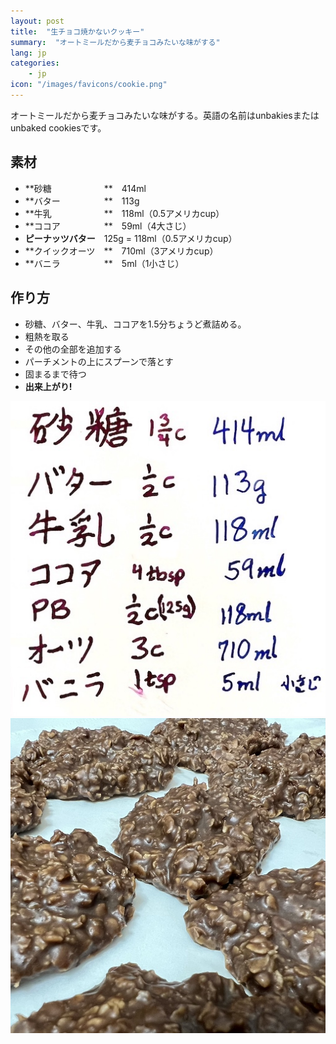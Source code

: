 ```yaml
---
layout: post
title:  "生チョコ焼かないクッキー"
summary:  "オートミールだから麦チョコみたいな味がする"
lang: jp
categories:
    - jp
icon: "/images/favicons/cookie.png"
---
```


オートミールだから麦チョコみたいな味がする。英語の名前はunbakiesまたはunbaked cookiesです。


## 素材
* **砂糖　　　　　　**　414ml
* **バター　　　　　**　113g
* **牛乳　　　　　　**　118ml（0.5アメリカcup）
* **ココア　　　　　**　59ml（4大さじ）
* **ピーナッツバター**　125g = 118ml（0.5アメリカcup）
* **クイックオーツ　**　710ml（3アメリカcup）
* **バニラ　　　　　**　5ml（1小さじ）

## 作り方
* 砂糖、バター、牛乳、ココアを1.5分ちょうど煮詰める。
* 粗熱を取る
* その他の全部を追加する
* パーチメントの上にスプーンで落とす
* 固まるまで待つ
* **出来上がり!**


<div class="row">
  <div class="col-md-6">
	<img src="/images/unbakies1.jpg" class="img-fluid" />
  </div>
  <div class="col-md-6">
	<img src="/images/unbakies2.jpg" class="img-fluid"  />
  </div>
</div>
